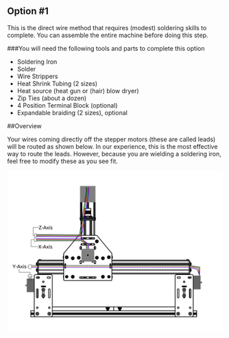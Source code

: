 ## Option #1

This is the direct wire method that requires (modest) soldering skills to complete. You can assemble the entire machine before doing this step.

###You will need the following tools and parts to complete this option

* Soldering Iron
* Solder
* Wire Strippers
* Heat Shrink Tubing (2 sizes)
* Heat source (heat gun or (hair) blow dryer)
* Zip Ties (about a dozen)
* 4 Position Terminal Block (optional)
* Expandable braiding (2 sizes), optional

##Overview

Your wires coming directly off the stepper motors (these are called leads) will be routed as shown below. In our experience, this is the most effective way to route the leads. However, because you are wielding a soldering iron, feel free to modify these as you see fit. 

![wire routing overview](wiring/wiring_routing_overview.svg)
